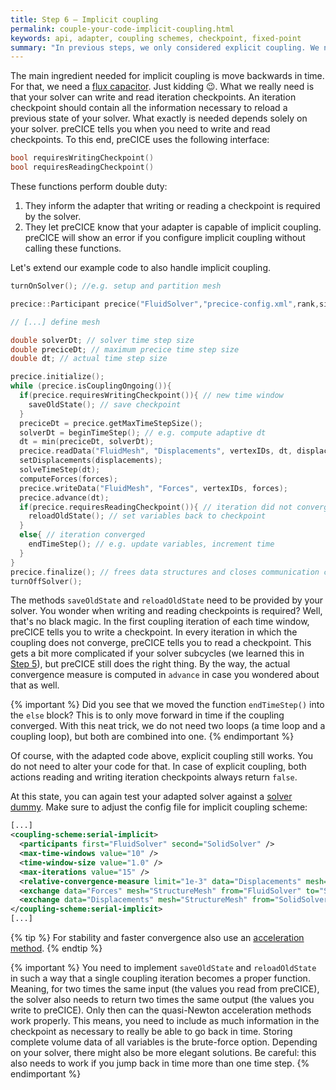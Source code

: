 ```yaml
---
title: Step 6 – Implicit coupling
permalink: couple-your-code-implicit-coupling.html
keywords: api, adapter, coupling schemes, checkpoint, fixed-point
summary: "In previous steps, we only considered explicit coupling. We now move onto implicit coupling, so sub-iterating each time step multiple times until a convergence threshold is reached. This stabilzes strongly-coupled problems."
---
```


The main ingredient needed for implicit coupling is move backwards in time. For that, we need a [flux capacitor](https://www.youtube.com/watch?v=VcZe8_RZO8c). Just kidding 😉. What we really need is that your solver can write and read iteration checkpoints. An iteration checkpoint should contain all the information necessary to reload a previous state of your solver. What exactly is needed depends solely on your solver. preCICE tells you when you need to write and read checkpoints. To this end, preCICE uses the following interface:

```cpp
bool requiresWritingCheckpoint()
bool requiresReadingCheckpoint()
```

These functions perform double duty:

1. They inform the adapter that writing or reading a checkpoint is required by the solver.
2. They let preCICE know that your adapter is capable of implicit coupling. preCICE will show an error if you configure implicit coupling without calling these functions.

Let's extend our example code to also handle implicit coupling.

```cpp
turnOnSolver(); //e.g. setup and partition mesh

precice::Participant precice("FluidSolver","precice-config.xml",rank,size); // constructor

// [...] define mesh

double solverDt; // solver time step size
double preciceDt; // maximum precice time step size
double dt; // actual time step size
```
<!-- Long code blocks need to be split. See https://github.com/precice/precice.github.io/commit/74e377cece4a221e00b5c56b1db3942ec70a6272 -->
```cpp
precice.initialize();
while (precice.isCouplingOngoing()){
  if(precice.requiresWritingCheckpoint()){ // new time window
    saveOldState(); // save checkpoint
  }
  preciceDt = precice.getMaxTimeStepSize();
  solverDt = beginTimeStep(); // e.g. compute adaptive dt
  dt = min(preciceDt, solverDt);
  precice.readData("FluidMesh", "Displacements", vertexIDs, dt, displacements);
  setDisplacements(displacements);
  solveTimeStep(dt);
  computeForces(forces);
  precice.writeData("FluidMesh", "Forces", vertexIDs, forces);
  precice.advance(dt);
  if(precice.requiresReadingCheckpoint()){ // iteration did not converge
    reloadOldState(); // set variables back to checkpoint
  }
  else{ // iteration converged
    endTimeStep(); // e.g. update variables, increment time
  }
}
precice.finalize(); // frees data structures and closes communication channels
turnOffSolver();
```

The methods `saveOldState` and `reloadOldState` need to be provided by your solver. You wonder when writing and reading checkpoints is required? Well, that's no black magic. In the first coupling iteration of each time window, preCICE tells you to write a checkpoint. In every iteration in which the coupling does not converge, preCICE tells you to read a checkpoint. This gets a bit more complicated if your solver subcycles (we learned this in [Step 5](couple-your-code-time-step-sizes)), but preCICE still does the right thing. By the way, the actual convergence measure is computed in `advance` in case you wondered about that as well.

{% important %}
Did you see that we moved the function `endTimeStep()` into the `else` block? This is to only move forward in time if the coupling converged. With this neat trick, we do not need two loops (a time loop and a coupling loop), but both are combined into one.
{% endimportant %}

Of course, with the adapted code above, explicit coupling still works. You do not need to alter your code for that. In case of explicit coupling, both actions reading and writing iteration checkpoints always return `false`.

At this state, you can again test your adapted solver against a [solver dummy](couple-your-code-api#minimal-reference-implementations). Make sure to adjust the config file for implicit coupling scheme:

```xml
[...]
<coupling-scheme:serial-implicit>
  <participants first="FluidSolver" second="SolidSolver" />
  <max-time-windows value="10" />
  <time-window-size value="1.0" />
  <max-iterations value="15" />
  <relative-convergence-measure limit="1e-3" data="Displacements" mesh="StructureMesh"/>
  <exchange data="Forces" mesh="StructureMesh" from="FluidSolver" to="SolidSolver" />
  <exchange data="Displacements" mesh="StructureMesh" from="SolidSolver" to="FluidSolver"/>
</coupling-scheme:serial-implicit>
[...]
```

{% tip %}
For stability and faster convergence also use an [acceleration method](configuration-acceleration).
{% endtip %}

{% important %}
You need to implement `saveOldState` and `reloadOldState` in such a way that a single coupling iteration becomes a proper function. Meaning, for two times the same input (the values you read from preCICE), the solver also needs to return two times the same output (the values you write to preCICE). Only then can the quasi-Newton acceleration methods work properly. This means, you need to include as much information in the checkpoint as necessary to really be able to go back in time. Storing complete volume data of all variables is the brute-force option. Depending on your solver, there might also be more elegant solutions. Be careful: this also needs to work if you jump back in time more than one time step.
{% endimportant %}
